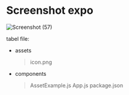 # Screenshot expo

![Screenshot (57)](https://user-images.githubusercontent.com/100818979/208013638-01937fff-dc3c-4400-8ce6-df169bdfc1e1.png)

tabel file:

- assets
   > icon.png
- components
   > AssetExample.js
App.js
package.json
